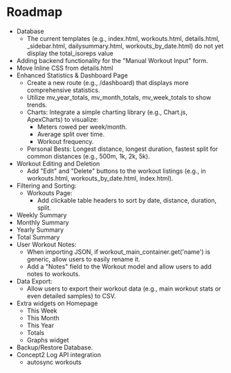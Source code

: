 # Roadmap
- Database
    - The current templates (e.g., index.html, workouts.html, details.html, _sidebar.html, dailysummary.html, workouts_by_date.html) do not yet display the total_isoreps value
- Adding backend functionality for the "Manual Workout Input" form.
- Move Inline CSS from details.html
- Enhanced Statistics & Dashboard Page
    - Create a new route (e.g., /dashboard) that displays more comprehensive statistics.
    - Utilize mv_year_totals, mv_month_totals, mv_week_totals to show trends.
    - Charts: Integrate a simple charting library (e.g., Chart.js, ApexCharts) to visualize:
        - Meters rowed per week/month.
        - Average split over time.
        - Workout frequency.
    - Personal Bests: Longest distance, longest duration, fastest split for common distances (e.g., 500m, 1k, 2k, 5k).
- Workout Editing and Deletion
    - Add "Edit" and "Delete" buttons to the workout listings (e.g., in workouts.html, workouts_by_date.html, index.html).
- Filtering and Sorting:
    - Workouts Page:
        - Add clickable table headers to sort by date, distance, duration, split.
- Weekly Summary
- Monthly Summary
- Yearly Summary
- Total Summary
- User Workout Notes:
    - When importing JSON, if workout_main_container.get('name') is generic, allow users to easily rename it.
    - Add a "Notes" field to the Workout model and allow users to add notes to workouts.
- Data Export:
    - Allow users to export their workout data (e.g., main workout stats or even detailed samples) to CSV.
- Extra widgets on Homepage
    - This Week 
    - This Month
    - This Year
    - Totals
    - Graphs widget
- Backup/Restore Database.
- Concept2 Log API integration
    - autosync workouts